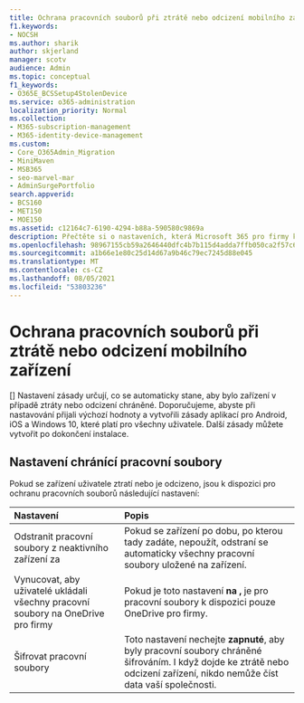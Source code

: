 ```yaml
---
title: Ochrana pracovních souborů při ztrátě nebo odcizení mobilního zařízení
f1.keywords:
- NOCSH
ms.author: sharik
author: skjerland
manager: scotv
audience: Admin
ms.topic: conceptual
f1_keywords:
- O365E_BCSSetup4StolenDevice
ms.service: o365-administration
localization_priority: Normal
ms.collection:
- M365-subscription-management
- M365-identity-device-management
ms.custom:
- Core_O365Admin_Migration
- MiniMaven
- MSB365
- seo-marvel-mar
- AdminSurgePortfolio
search.appverid:
- BCS160
- MET150
- MOE150
ms.assetid: c12164c7-6190-4294-b88a-590580c9869a
description: Přečtěte si o nastaveních, která Microsoft 365 pro firmy k ochraně pracovních souborů v případě ztráty nebo odcizení zařízení uživatele.
ms.openlocfilehash: 98967155cb59a2646440dfc4b7b115d4adda7ffb050ca2f57c6249a48deea0fb
ms.sourcegitcommit: a1b66e1e80c25d14d67a9b46c79ec7245d88e045
ms.translationtype: MT
ms.contentlocale: cs-CZ
ms.lasthandoff: 08/05/2021
ms.locfileid: "53803236"
---
```

# <a name="protect-work-files-when-a-mobile-device-is-lost-or-stolen"></a>Ochrana pracovních souborů při ztrátě nebo odcizení mobilního zařízení

[] Nastavení zásady určují, co se automaticky stane, aby bylo zařízení v případě ztráty nebo odcizení chráněné. Doporučujeme, abyste při nastavování přijali výchozí hodnoty a vytvořili zásady aplikací pro Android, iOS a Windows 10, které platí pro všechny uživatele. Další zásady můžete vytvořit po dokončení instalace.
  
## <a name="settings-that-protect-work-files"></a>Nastavení chránící pracovní soubory

Pokud se zařízení uživatele ztratí nebo je odcizeno, jsou k dispozici pro ochranu pracovních souborů následující nastavení:


|Nastavení  <br/> |Popis  <br/> |
|:-----|:-----|
|Odstranit pracovní soubory z neaktivního zařízení za  <br/> |Pokud se zařízení po dobu, po kterou tady zadáte, nepoužít, odstraní se automaticky všechny pracovní soubory uložené na zařízení.  <br/> |
|Vynucovat, aby uživatelé ukládali všechny pracovní soubory na OneDrive pro firmy  <br/> |Pokud je toto nastavení **na ,** je pro pracovní soubory k dispozici pouze OneDrive pro firmy.  <br/> |
|Šifrovat pracovní soubory  <br/> |Toto nastavení nechejte **zapnuté**, aby byly pracovní soubory chráněné šifrováním. I když dojde ke ztrátě nebo odcizení zařízení, nikdo nemůže číst data vaší společnosti.  <br/> |
   

